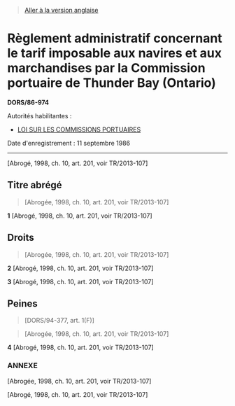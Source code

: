 > [Aller à la version anglaise](/en/Regulations/Statutory%20Orders%20and%20Regulations/86/974.md)

# Règlement administratif concernant le tarif imposable aux navires et aux marchandises par la Commission portuaire de Thunder Bay (Ontario)

**DORS/86-974**

Autorités habilitantes : 
- [LOI SUR LES COMMISSIONS PORTUAIRES](/fr/Lois/Lois%20révisées%20du%20Canada/H/H-1.md)

Date d'enregistrement : 11 septembre 1986

----------


[Abrogé, 1998, ch. 10, art. 201, voir TR/2013-107]



## Titre abrégé
> [Abrogée, 1998, ch. 10, art. 201, voir TR/2013-107]



**1** [Abrogé, 1998, ch. 10, art. 201, voir TR/2013-107]




## Droits
> [Abrogée, 1998, ch. 10, art. 201, voir TR/2013-107]



**2** [Abrogé, 1998, ch. 10, art. 201, voir TR/2013-107]



**3** [Abrogé, 1998, ch. 10, art. 201, voir TR/2013-107]




## Peines
> [DORS/94-377, art. 1(F)]

> [Abrogée, 1998, ch. 10, art. 201, voir TR/2013-107]



**4** [Abrogé, 1998, ch. 10, art. 201, voir TR/2013-107]




### **ANNEXE** 
[Abrogée, 1998, ch. 10, art. 201, voir TR/2013-107]


[Abrogé, 1998, ch. 10, art. 201, voir TR/2013-107]


